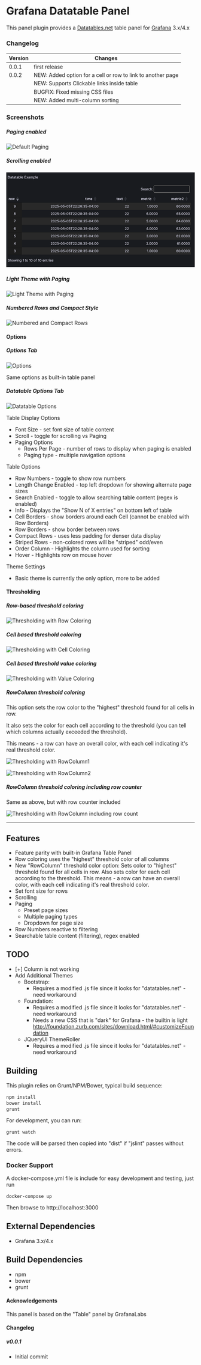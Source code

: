 # Grafana Datatable Panel

This panel plugin provides a [Datatables.net](http://www.datatables.net) table panel for [Grafana](http://www.grafana.org) 3.x/4.x

### Changelog

|Version|Changes|
|-------|-----------|
|0.0.1  | first release |
|0.0.2  | NEW: Added option for a cell or row to link to another page|
|       | NEW: Supports Clickable links inside table |
|       | BUGFIX: Fixed missing CSS files |
|       | NEW: Added multi-column sorting |

### Screenshots


##### Paging enabled
![Default Paging](https://raw.githubusercontent.com/briangann/grafana-datatable-panel/master/src/screenshots/datatable-basic-dark.png)

##### Scrolling enabled
![Scrolling](https://raw.githubusercontent.com/briangann/grafana-datatable-panel/master/src/screenshots/datatable-dark-scrolling.png)

##### Light Theme with Paging
![Light Theme with Paging](https://raw.githubusercontent.com/briangann/grafana-datatable-panel/master/src/screenshots/datatable-basic-light.png)

##### Numbered Rows and Compact Style

![Numbered and Compact Rows](https://raw.githubusercontent.com/briangann/grafana-datatable-panel/master/src/screenshots/datatable-dark-numbered-compact.png)

#### Options

##### Options Tab

![Options](https://raw.githubusercontent.com/briangann/grafana-datatable-panel/master/src/screenshots/datatable-options.png)

Same options as built-in table panel

##### Datatable Options Tab

![Datatable Options](https://raw.githubusercontent.com/briangann/grafana-datatable-panel/master/src/screenshots/datatable-dt-options.png)

Table Display Options
* Font Size - set font size of table content
* Scroll - toggle for scrolling vs Paging
* Paging Options
  * Rows Per Page - number of rows to display when paging is enabled
  * Paging type - multiple navigation options

Table Options
* Row Numbers - toggle to show row numbers
* Length Change Enabled - top left dropdown for showing alternate page sizes
* Search Enabled - toggle to allow searching table content (regex is enabled)
* Info - Displays the "Show N of X entries" on bottom left of table
* Cell Borders - show borders around each Cell (cannot be enabled with Row Borders)
* Row Borders - show border between rows
* Compact Rows - uses less padding for denser data display
* Striped Rows - non-colored rows will be "striped" odd/even
* Order Column - Highlights the column used for sorting
* Hover - Highlights row on mouse hover

Theme Settings
* Basic theme is currently the only option, more to be added

#### Thresholding

##### Row-based threshold coloring

![Thresholding with Row Coloring](https://raw.githubusercontent.com/briangann/grafana-datatable-panel/master/src/screenshots/datatable-threshold-row.png)

##### Cell based threshold coloring

![Thresholding with Cell Coloring](https://raw.githubusercontent.com/briangann/grafana-datatable-panel/master/src/screenshots/datatable-threshold-cell.png)

##### Cell based threshold value coloring

![Thresholding with Value Coloring](https://raw.githubusercontent.com/briangann/grafana-datatable-panel/master/src/screenshots/datatable-threshold-value.png)

##### RowColumn threshold coloring

This option sets the row color to the "highest" threshold found for all cells in row.

It also sets the color for each cell according to the threshold (you can tell which columns actually exceeded the threshold).

This means - a row can have an overall color, with each cell indicating it's real threshold color.

![Thresholding with RowColumn1](https://raw.githubusercontent.com/briangann/grafana-datatable-panel/master/src/screenshots/datatable-threshold-rowcolumn1.png)

![Thresholding with RowColumn2](https://raw.githubusercontent.com/briangann/grafana-datatable-panel/master/src/screenshots/datatable-threshold-rowcolumn2.png)

##### RowColumn threshold coloring including row counter

Same as above, but with row counter included

![Thresholding with RowColumn including row count](https://raw.githubusercontent.com/briangann/grafana-datatable-panel/master/src/screenshots/datatable-threshold-rowcolumn-rownumbers.png)


-------

## Features

* Feature parity with built-in Grafana Table Panel
* Row coloring uses the "highest" threshold color of all columns
* New "RowColumn" threshold color option:
   Sets color to "highest" threshold found for all cells in row.
   Also sets color for each cell according to the threshold.
   This means - a row can have an overall color, with each cell indicating it's real threshold color.
* Set font size for rows
* Scrolling
* Paging
  * Preset page sizes
  * Multiple paging types
  * Dropdown for page size
* Row Numbers reactive to filtering
* Searchable table content (filtering), regex enabled


## TODO
* [+] Column is not working
* Add Additional Themes
    * Bootstrap:
        * Requires a modified .js file since it looks for "datatables.net" - need workaround
    * Foundation:
        * Requires a modified .js file since it looks for "datatables.net" - need workaround
        * Needs a new CSS that is "dark" for Grafana - the builtin is light
          http://foundation.zurb.com/sites/download.html/#customizeFoundation
    * JQueryUI ThemeRoller
        * Requires a modified .js file since it looks for "datatables.net" - need workaround

## Building

This plugin relies on Grunt/NPM/Bower, typical build sequence:

```
npm install
bower install
grunt
```

For development, you can run:
```
grunt watch
```
The code will be parsed then copied into "dist" if "jslint" passes without errors.


### Docker Support

A docker-compose.yml file is include for easy development and testing, just run
```
docker-compose up
```

Then browse to http://localhost:3000


## External Dependencies

* Grafana 3.x/4.x

## Build Dependencies

* npm
* bower
* grunt

#### Acknowledgements

This panel is based on the "Table" panel by GrafanaLabs

#### Changelog


##### v0.0.1
- Initial commit
